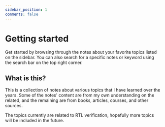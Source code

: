 ```yaml
---
sidebar_position: 1
comments: false
---
```


# Getting started

Get started by browsing through the notes about your favorite topics listed on the sidebar. 
You can also search for a specific notes or keyword using the search bar on the top right corner.

## What is this?

This is a collection of notes about various topics that I have learned over the years. Some of the notes' content are from my own understanding on the related, and the remaining are  from books, articles, courses, and other sources.

The topics currently are related to RTL verification, hopefully more topics will be included in the future.